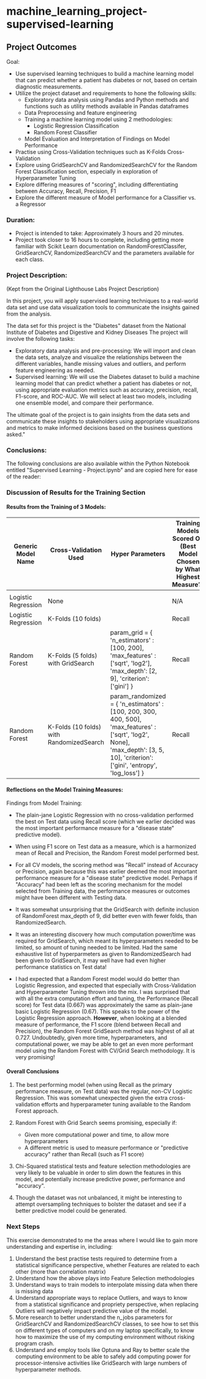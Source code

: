 # machine_learning_project-supervised-learning

## Project Outcomes

Goal:
- Use supervised learning techniques to build a machine learning model that can predict whether a patient has diabetes or not, based on certain diagnostic measurements.
- Utilize the project dataset and requirements to hone the following skills:
    - Exploratory data analysis using Pandas and Python methods and functions such as utility methods available in Pandas dataframes
    - Data Preprocessing and feature engineering
    - Training a machine learning model using 2 methodologies:
        - Logistic Regression Classification
        - Random Forest Classifier
    - Model Evaluation and Interpretation of Findings on Model Performance
- Practise using Cross-Validation techniques such as K-Folds Cross-Validation
- Explore using GridSearchCV and RandomizedSearchCV for the Random Forest Classification section, especially in exploration of Hyperparameter Tuning
- Explore differing measures of "scoring", including differentiating between Accuracy, Recall, Precision, F1
- Explore the different measure of Model performance for a Classifier vs. a Regressor

### Duration:
- Project is intended to take: Approximately 3 hours and 20 minutes.
- Project took closer to 16 hours to complete, including getting more familiar with Scikit Learn documentation on RandomForestClassifer, GridSearchCV, RandomizedSearchCV and the parameters available for each class.

### Project Description:
(Kept from the Original Lighthouse Labs Project Description)

In this project, you will apply supervised learning techniques to a real-world data set and use data visualization tools to communicate the insights gained from the analysis.

The data set for this project is the "Diabetes" dataset from the National Institute of Diabetes and Digestive and Kidney Diseases 
The project will involve the following tasks:

-	Exploratory data analysis and pre-processing: We will import and clean the data sets, analyze and visualize the relationships between the different variables, handle missing values and outliers, and perform feature engineering as needed.
-	Supervised learning: We will use the Diabetes dataset to build a machine learning model that can predict whether a patient has diabetes or not, using appropriate evaluation metrics such as accuracy, precision, recall, F1-score, and ROC-AUC. We will select at least two models, including one ensemble model, and compare their performance.

The ultimate goal of the project is to gain insights from the data sets and communicate these insights to stakeholders using appropriate visualizations and metrics to make informed decisions based on the business questions asked."

### Conclusions:
The following conclusions are also available within the Python Notebook entitled "Supervised Learning - Project.ipynb" and are copied here for ease of the reader:

### Discussion of Results for the Training Section

#### Results from the Training of 3 Models:

| Generic Model Name  | Cross-Validation Used                    | Hyper Parameters                                                                                                                                                                                                                 | Training Models Scored On      (Best Model Chosen by What Highest Measure?) | Training Recall Score Achieved | Peformance on Test Data:      Recall Score | Performance on Test Data:      F1 Score |
|---------------------|------------------------------------------|----------------------------------------------------------------------------------------------------------------------------------------------------------------------------------------------------------------------------------|-----------------------------------------------------------------------------|--------------------------------|--------------------------------------------|-----------------------------------------|
|                     |                                          |                                                                                                                                                                                                                                  |                                                                             |                                |                                            |                                         |
| Logistic Regression | None                                     |                                                                                                                                                                                                                                  | N/A                                                                         | N/A                            | 0.67                                       | 0.66                                    |
| Logistic Regression | K-Folds (10 folds)                       |                                                                                                                                                                                                                                  | Recall                                                                      | 0.643                          | 0.6                                        | 0.706                                   |
| Random Forest       | K-Folds (5 folds) with GridSearch        | param_grid = {          'n_estimators' : [100,   200],          'max_features' : ['sqrt',   'log2'],          'max_depth': [2, 9],          'criterion': ['gini']      }                                                         | Recall                                                                      | 0.588                          | 0.667                                      | 0.727                                   |
| Random Forest       | K-Folds (10 folds) with RandomizedSearch | param_randomized = {          'n_estimators' : [100, 200, 300,   400, 500],          'max_features' : ['sqrt', 'log2',   None],          'max_depth': [3, 5, 10],          'criterion': ['gini', 'entropy',   'log_loss']      } | Recall                                                                      | 0.576                          | 0.6                                        | 0.679                                   |

#### Reflections on the Model Training Measures:

Findings from Model Training:

* The plain-jane Logistic Regression with no cross-validation performed the best on Test data using Recall score (which we earlier decided was the most important performance measure for a "disease state" predictive model).

* When using F1 score on Test data as a measure, which is a harmonized mean of Recall and Precision, the Random Forest model performed best.

* For all CV models, the scoring method was "Recall" instead of Accuracy or Precision, again because this was earlier deemed the most important performance measure for a "disease state" predictive model.  Perhaps if "Accuracy" had been left as the scoring mechanism for the model selected from Training data, the performance measures or outcomes might have been different with Testing data.

* It was somewhat unsurprising that the GridSearch with definite inclusion of RandomForest max_depth of 9, did better even with fewer folds, than RandomizedSearch.

* It was an interesting discovery how much computation power/time was required for GridSearch, which meant its hyperparameters needed to be limited, so amount of tuning needed to be limited.  Had the same exhaustive list of hyperparmeters as given to RandomizedSearch had been given to GridSearch, it may well have had even higher performance statistics on Test data!

* I had expected that a Random Forest model would do better than Logistic Regression, and expected that especially with Cross-Validation and Hyperparameter Tuning thrown into the mix.  I was surprised that with all the extra computation effort and tuning, the Performance (Recall score) for Test data (0.667) was approximately the same as plain-jane basic Logistic Regression (0.67).  This speaks to the power of the Logistic Regression approach.  **However**, when looking at a blended measure of performance, the F1 score (blend between Recall and Precision), the Random Forest GridSearch method was highest of all at 0.727.  Undoubtedly, given more time, hyperparameters, and computational power, we may be able to get an even more performant model using the Random Forest with CV/Grid Search methodology.  It is very promising!

#### Overall Conclusions

1. The best performing model (when using Recall as the primary performance measure, on Test data) was the regular, non-CV Logistic Regression.  This was somewhat unexpected given the extra cross-validation efforts and hyperparameter tuning available to the Random Forest approach.

2. Random Forest with Grid Search seems promising, especially if:
    - Given more computational power and time, to allow more hyperparameters
    - A different metric is used to measure performance or "predictive accuracy" rather than Recall (such as F1 score)

3. Chi-Squared statistical tests and feature selection methodologies are very likely to be valuable in order to slim down the features in this model, and potentially increase predictive power, performance and "accuracy".

4. Though the dataset was not unbalanced, it might be interesting to attempt oversampling techniques to bolster the dataset and see if a better predictive model could be generated.

### Next Steps

This exercise demonstrated to me the areas where I would like to gain more understanding and expertise in, including:
1. Understand the best practise tests required to determine from a statistical significance perspective, whether Features are related to each other (more than correlation matrix)
2. Understand how the above plays into Feature Selection methodologies
3. Understand ways to train models to interpolate missing data when there is missing data
4. Understand appropriate ways to replace Outliers, and ways to know from a statistical significance and propriety perspective, when replacing Outliers will negatively impact predictive value of the model.
5. More research to better understand the n_jobs parameters for GridSearchCV and RandomizedSearchCV classes, to see how to set this on different types of computers and on my laptop specifically, to know how to maximize the use of my computing environment without risking program crash.
6. Understand and employ tools like Optuna and Ray to better scale the computing environment to be able to safely add computing power for processor-intensive activities like GridSearch with large numbers of hyperparameter methods.